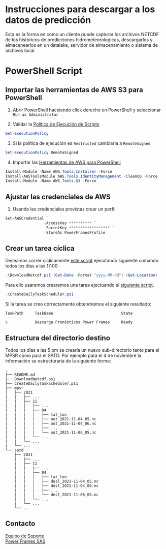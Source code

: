 # Instrucciones para descargar a los datos de predicción

Esta es la forma en como un cliente puede capturar los archivos NETCDF de los históricos de predicciones hidrometeorologicas, descargarlos y almacenearlos en un datalake, servidor de almacenamiento o sistema de archivos local.

# PowerShell Script

## Importar las herramientas de AWS S3 para PowerShell

1. Abrir PowerShell haceiendo click derecho en PowerShell y seleccionar `Run as Administrator`

2. Validar la [Política de Ejecución de Scripts](https://docs.microsoft.com/en-us/powershell/module/microsoft.powershell.core/about/about_execution_policies?view=powershell-7.1)
```powershell
Get-ExecutionPolicy
```
3. Si la política de ejecución es `Restricted` cambiarla a `RemoteSigned`
```powershell
Set-ExecutionPolicy RemoteSigned
```
4. Importar las [Herramientas de AWS para PowerShell](https://docs.aws.amazon.com/powershell/latest/userguide/pstools-getting-set-up-windows.html)
```powershell
Install-Module -Name AWS.Tools.Installer -Force
Install-AWSToolsModule AWS.Tools.IdentityManagement -CleanUp -Force
Install-Module -Name AWS.Tools.S3 -Force
```
## Ajustar las credenciales de AWS

1. Usando las credenciales provistas crear un perfil
```powershell
Set-AWSCredential `
                 -AccessKey ********** `
                 -SecretKey ****************** `
                 -StoreAs PowerFramesProfile
```
## Crear un tarea cíclica

Deseamos correr cíclicamente [este script](DownloadNetcdf.ps1) ejecutando siguiente comando todos los días a las 17:00:
```powershell
.\DownloadNetcdf.ps1 (Get-Date -Format "yyyy-MM-dd") (Get-Location)
```
Para ello usaremos crearemos una tarea ejectuando el [siguiente script](CreateDailyTaskScheduler.ps1).
```powershell
.\CreateDailyTaskScheduler.ps1
```
Si la tarea se creo correctamente obtendremos el siguiente resultado:
```text
TaskPath     TaskName                              State     
--------     --------                              -----
\            Descarga Pronósticos Power Frames     Ready
```

## Estructura del directorio destino
Todos los días a las 5 pm se crearía un nuevo sub-directorio tanto para el MPSR como para el SATD.
Por ejemplo para el 4 de noviembre la información se estructuraría de la siguiente forma:
```
.
├── README.md
├── DownloadNetcdf.ps1
├── CreateDailyTaskScheduler.ps1
├── mpsr
│   ├── 2021
|   |   ├── ...
|   |   ├── 11
|   |   |   ├── ...
|   |   |   ├── 04
|   |   |   |   ├── lat_lon
|   |   |   |   ├── out_2021-11-04_05.nc
|   |   |   |   ├── out_2021-11-04_06.nc
|   |   |   |   ├── ...
|   |   |   |   └── out_2021-11-06_05.nc
|   |   |   └── ...
|   |   └── ...
|   └── ...
└── satd
    ├── 2021
    |   ├── ...
    |   ├── 11
    |   |   ├── ...
    |   |   ├── 04
    |   |   |   ├── lat_lon
    |   |   |   ├── desl_2021-11-04_05.nc
    |   |   |   ├── desl_2021-11-04_06.nc
    |   |   |   ├── ...
    |   |   |   └── desl_2021-11-06_05.nc
    |   |   └── ...
    |   └── ...
    └── ...
```

## Contacto
[Equipo de Soporte](mailto:support@powerframes.co) \
[Power Frames SAS](https://www.powerframes.co)